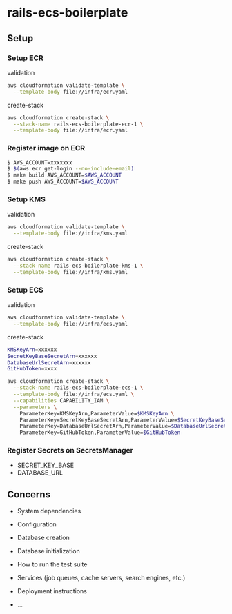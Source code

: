 # rails-ecs-boilerplate

## Setup

### Setup ECR

validation
```bash
aws cloudformation validate-template \
  --template-body file://infra/ecr.yaml
```

create-stack
```bash
aws cloudformation create-stack \
  --stack-name rails-ecs-boilerplate-ecr-1 \
  --template-body file://infra/ecr.yaml
```

### Register image on ECR

```bash
$ AWS_ACCOUNT=xxxxxxx
$ $(aws ecr get-login --no-include-email)
$ make build AWS_ACCOUNT=$AWS_ACCOUNT
$ make push AWS_ACCOUNT=$AWS_ACCOUNT
```

### Setup KMS

validation
```bash
aws cloudformation validate-template \
  --template-body file://infra/kms.yaml
```

create-stack
```bash
aws cloudformation create-stack \
  --stack-name rails-ecs-boilerplate-kms-1 \
  --template-body file://infra/kms.yaml
```

### Setup ECS

validation
```bash
aws cloudformation validate-template \
  --template-body file://infra/ecs.yaml
```

create-stack
```bash
KMSKeyArn=xxxxxx
SecretKeyBaseSecretArn=xxxxxx
DatabaseUrlSecretArn=xxxxxx
GitHubToken=xxxx

aws cloudformation create-stack \
  --stack-name rails-ecs-boilerplate-ecs-1 \
  --template-body file://infra/ecs.yaml \
  --capabilities CAPABILITY_IAM \
  --parameters \
    ParameterKey=KMSKeyArn,ParameterValue=$KMSKeyArn \
    ParameterKey=SecretKeyBaseSecretArn,ParameterValue=$SecretKeyBaseSecretArn \
    ParameterKey=DatabaseUrlSecretArn,ParameterValue=$DatabaseUrlSecretArn \
    ParameterKey=GitHubToken,ParameterValue=$GitHubToken
```

### Register Secrets on SecretsManager
- SECRET_KEY_BASE
- DATABASE_URL

## Concerns

* System dependencies

* Configuration

* Database creation

* Database initialization

* How to run the test suite

* Services (job queues, cache servers, search engines, etc.)

* Deployment instructions

* ...
